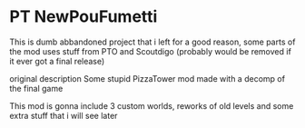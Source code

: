 # PT NewPouFumetti

This is dumb abbandoned project that i left for a good reason, some parts of the mod uses stuff from PTO and Scoutdigo (probably would be removed if it ever got a final release)

original description
 Some stupid PizzaTower mod made with a decomp of the final game
 
 This mod is gonna include 3 custom worlds, reworks of old levels and some extra stuff that i will see later
 
